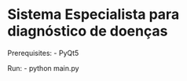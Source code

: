 # Sistema Especialista para diagnóstico de doenças

Prerequisites:
	- PyQt5

Run:
	- python main.py
